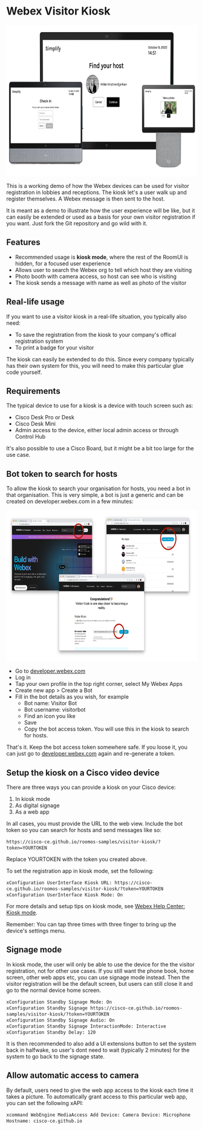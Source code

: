 # Webex Visitor Kiosk

<img style="height: 400px; width: auto" src="./assets/kiosk.png" />

This is a working demo of how the Webex devices can be used for visitor registration in lobbies and receptions. The kiosk let's a user walk up and register themselves. A Webex message is then sent to the host.

It is meant as a demo to illustrate how the user experience will be like, but it can easily be extended or used as a basis for your own visitor registration if you want. Just fork the Git repository and go wild with it.


## Features

* Recommended usage is **kiosk mode**, where the rest of the RoomUI is hidden, for a focused user experience
* Allows user to search the Webex org to tell which host they are visiting
* Photo booth with camera access, so host can see who is visiting
* The kiosk sends a message with name as well as photo of the visitor

## Real-life usage

If you want to use a visitor kiosk in a real-life situation, you typically also need:

* To save the registration from the kiosk to your company's offical registration system
* To print a badge for your visitor

The kiosk can easily be extended to do this. Since every company typically has their own system for this, you will need to make this particular glue code yourself.

## Requirements

The typical device to use for a kiosk is a device with touch screen such as:
* Cisco Desk Pro or Desk
* Cisco Desk Mini
* Admin access to the device, either local admin access or through Control Hub

It's also possible to use a Cisco Board, but it might be a bit too large for the use case.

## Bot token to search for hosts

To allow the kiosk to search your organisation for hosts, you need a bot in that organisation. This is very simple, a bot is just a generic and can be created on developer.webex.com in a few minutes:

<img style="height: 400px; width: auto" src="./assets/bottoken.png" />


* Go to [developer.webex.com](https://developer.webex.com)
* Log in
* Tap your own profile in the top right corner, select My Webex Apps
* Create new app > Create a Bot
* Fill in the bot details as you wish, for example
  * Bot name: Visitor Bot
  * Bot username: visitorbot
  * Find an icon you like
  * Save
  * Copy the bot access token. You will use this in the kiosk to search for hosts.

That's it. Keep the bot access token somewhere safe. If you loose it, you can just go to [developer.webex.com](https://developer.webex.com/my-apps) again and re-generate a token.


## Setup the kiosk on a Cisco video device

There are three ways you can provide a kiosk on your Cisco device:

1. In kiosk mode
2. As digital signage
3. As a web app

In all cases, you must provide the URL to the web view. Include the bot token so you can search for hosts and send messages like so:

```
https://cisco-ce.github.io/roomos-samples/visitor-kiosk/?token=YOURTOKEN
```

Replace YOURTOKEN with the token you created above.

To set the registration app in kiosk mode, set the following:

```
xConfiguration UserInterface Kiosk URL: https://cisco-ce.github.io/roomos-samples/visitor-kiosk/?token=YOURTOKEN
xConfiguration UserInterface Kiosk Mode: On
```

For more details and setup tips on kiosk mode, see [Webex Help Center: Kiosk mode](https://help.webex.com/en-us/article/ol1th3/Configure-Kiosk-mode-on-Board-and-Desk-Series-devices).

Remember: You can tap three times with three finger to bring up the device's settings menu.

## Signage mode

In kiosk mode, the user will only be able to use the device for the the visitor registration, not for other use cases. If you still want the phone book, home screen, other web apps etc, you can use signage mode instead. Then the visitor registration will be the default screen, but users can still close it and go to the normal device home screen.

```
xConfiguration Standby Signage Mode: On
xConfiguration Standby Signage https://cisco-ce.github.io/roomos-samples/visitor-kiosk/?token=YOURTOKEN
xConfiguration Standby Signage Audio: On
xConfiguration Standby Signage InteractionMode: Interactive
xConfiguration Standby Delay: 120
```

It is then recommended to also add a UI extensions button to set the system back in halfwake, so user's dont need to wait (typically 2 minutes) for the system to go back to the signage state.

## Allow automatic access to camera

By default, users need to give the web app access to the kiosk each time it takes a picture. To automatically grant access to this particular web app, you can set the following xAPI:

```
xcommand WebEngine MediaAccess Add Device: Camera Device: Microphone Hostname: cisco-ce.github.io
```

<!--
How to set up
- Url
- Setting as signage. office hours
- Configure: disable assistant, ultrasound pairing. enable wake on motion
- Settings as kiosk
- Give media access
- Add bot
  - How to create bot

Connecting to printer, corporate visitor system

Misc: replacing webex for host search and messages (create interception point)
-->